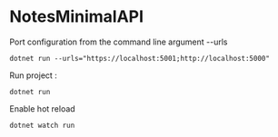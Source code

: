 NotesMinimalAPI
===============

Port configuration from the command line argument --urls

```
dotnet run --urls="https://localhost:5001;http://localhost:5000"
```

Run project :

```
dotnet run
```

Enable hot reload

```
dotnet watch run
```
